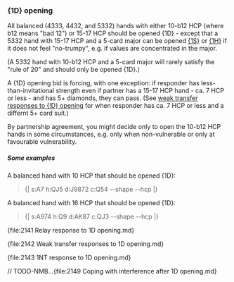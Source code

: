 ### <a name="1D_opening"> {1D} opening

All balanced (4333, 4432, and 5332) hands with either 10-b12 HCP (where b12 means "bad 12") or 15-17 HCP should be opened {1D} - except that a 5332 hand with 15-17 HCP and a 5-card major can be opened [{1S}](#1S_opening) or [{1H}](#1H_opening) if it does not feel "no-trumpy", e.g. if values are concentrated in the major.

(A 5332 hand with 10-b12 HCP and a 5-card major will rarely satisfy the "rule of 20" and should only be opened {1D}.)

A {1D} opening bid is forcing, with one exception: if responder has less-than-invitational strength even if partner has a 15-17 HCP hand - ca. 7 HCP or less - and has 5+ diamonds, they can pass. (See  [weak transfer responses to {!D} opening](Weak_transfer_responses_to_1D_opening) for when responder has ca. 7 HCP or less and a differnt 5+ card suit.)

By partnership agreement, you might decide only to open the 10-b12 HCP hands in some circumstances, e.g. only when non-vulnerable or only at favourable vulnerability.

##### Some examples

A balanced hand with 10 HCP that should be opened {1D}:

> {| s:A7 h:QJ5 d:J9872 c:Q54 --shape --hcp |}

A balanced hand with 16 HCP that should be opened {1D}:

> {| s:A974 h:Q9 d:AK87 c:QJ3 --shape --hcp |}

{file:2141 Relay response to 1D opening.md}

{file:2142 Weak transfer responses to 1D opening.md}

{file:2143 1NT response to 1D opening.md}

// TODO-NMB...{file:2149 Coping with interference after 1D opening.md}
